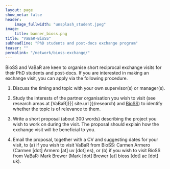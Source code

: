 ```yaml
---
layout: page
show_meta: false
header:
    image_fullwidth: "unsplash_student.jpeg"
image: 
    title: banner_bioss.png
title: "VaBaR-BioSS"
subheadline: "PhD students and post-docs exchange program"
teaser: ""
permalink: "/network/bioss-exchange/"
---
```



BioSS and VaBaR are keen to organise short reciprocal exchange visits for their PhD students and post-docs.
If you are interested in making an exchange visit, you can apply via the following procedure.



1) Discuss the timing and topic with your own supervisor(s) or manager(s).

2) Study the interests of the partner organisation you wish to visit (see research areas at [VaBaR]({{ site.url }}/research) and [BioSS](http://www.bioss.ac.uk/research.html)) to identify whether the topic is of relevance to them.

3) Write a short proposal (about 300 words) describing the project you wish to work on during the visit. The proposal should explain how the exchange visit will be beneficial to you.

4) Email the proposal, together with a CV and suggesting dates for your visit, to (a) if you wish to visit VaBaR from BioSS: Carmen Armero (Carmen [dot] Armero [at] uv [dot] es), or (b) if you wish to visit BioSS from VaBaR: Mark Brewer (Mark [dot] Brewer [at] bioss [dot] ac [dot] uk).
